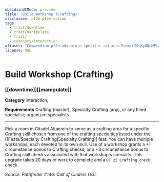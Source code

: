 ```yaml
---
obsidianUIMode: preview
title: "Build Workshop (Crafting)"
cssclasses: pf2e,pf2e-action
tags:
  - trait/downtime
  - trait/manipulate
  - trait/
  - category/interaction
aliases: "Compendium.pf2e.adventure-specific-actions.Item.rI9qKyONeMPtajZ8"
license: OGL
---
```

# Build Workshop (Crafting)

### [[downtime]][[manipulate]]

**Category** interaction; 




**Requirements** Crafting (master), Specialty Crafting (any), or any hired specialist; organized specialists

* * *

Pick a room in Citadel Altaerein to serve as a crafting area for a specific Crafting skill chosen from one of the crafting specialties listed under the [[Feats/Specialty Crafting|Specialty Crafting]] feat. You can have multiple workshops, each devoted to its own skill. Use of a workshop grants a +1 circumstance bonus to Crafting checks, or a +3 circumstance bonus to Crafting skill checks associated with that workshop's specialty. This upgrade takes 20 days of work to complete and a `DC 25 Crafting check` check.

*Source: Pathfinder #146: Cult of Cinders*
*OGL*